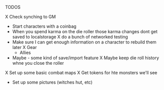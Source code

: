 TODOS

X Check synching to GM
- Start characters with a coinbag
- When you spend karma on the die roller those karma changes dont get saved to localstorage
X do a bunch of networked testing
- Make sure I can get enough information on a character to rebuild them later
  X Gear
  - Allies
- Maybe - some kind of save/import feature
X Maybe keep die roll history whne you close the roller


X Set up some basic combat maps
X Get tokens for hte monsters we'll see
- Set up some pictures (witches hut, etc)
